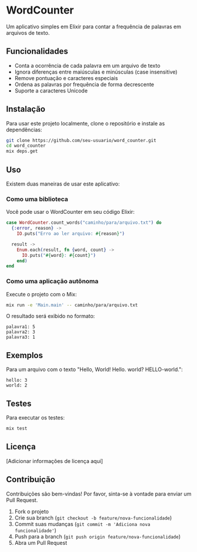 # WordCounter

Um aplicativo simples em Elixir para contar a frequência de palavras em arquivos de texto.

## Funcionalidades

- Conta a ocorrência de cada palavra em um arquivo de texto
- Ignora diferenças entre maiúsculas e minúsculas (case insensitive)
- Remove pontuação e caracteres especiais
- Ordena as palavras por frequência de forma decrescente
- Suporte a caracteres Unicode

## Instalação

Para usar este projeto localmente, clone o repositório e instale as dependências:

```bash
git clone https://github.com/seu-usuario/word_counter.git
cd word_counter
mix deps.get
```

## Uso

Existem duas maneiras de usar este aplicativo:

### Como uma biblioteca

Você pode usar o WordCounter em seu código Elixir:

```elixir
case WordCounter.count_words("caminho/para/arquivo.txt") do
  {:error, reason} ->
    IO.puts("Erro ao ler arquivo: #{reason}")

  result ->
    Enum.each(result, fn {word, count} ->
      IO.puts("#{word}: #{count}")
    end)
end
```

### Como uma aplicação autônoma

Execute o projeto com o Mix:

```bash
mix run -e 'Main.main' -- caminho/para/arquivo.txt
```

O resultado será exibido no formato:

```
palavra1: 5
palavra2: 3
palavra3: 1
```

## Exemplos

Para um arquivo com o texto "Hello, World! Hello. world? HELLO-world.":

```
hello: 3
world: 2
```

## Testes

Para executar os testes:

```bash
mix test
```

## Licença

[Adicionar informações de licença aqui]

## Contribuição

Contribuições são bem-vindas! Por favor, sinta-se à vontade para enviar um Pull Request.

1. Fork o projeto
2. Crie sua branch (`git checkout -b feature/nova-funcionalidade`)
3. Commit suas mudanças (`git commit -m 'Adiciona nova funcionalidade'`)
4. Push para a branch (`git push origin feature/nova-funcionalidade`)
5. Abra um Pull Request

